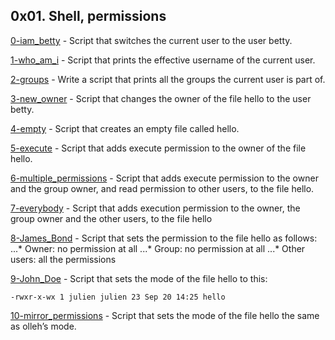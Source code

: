 0x01. Shell, permissions
---
[0-iam_betty](0-iam_betty) - Script that switches the current user to the user betty.

[1-who_am_i](1-who_am_i) - Script that prints the effective username of the current user.

[2-groups](2-groups) - Write a script that prints all the groups the current user is part of.

[3-new_owner](3-new_owner) - Script that changes the owner of the file hello to the user betty.

[4-empty](4-empty) - Script that creates an empty file called hello.

[5-execute](5-execute) - Script that adds execute permission to the owner of the file hello.

[6-multiple_permissions](6-multiple_permissions) - Script that adds execute permission to the owner and the group owner, and read permission to other users, to the file hello.

[7-everybody](7-everybody) - Script that adds execution permission to the owner, the group owner and the other users, to the file hello

[8-James_Bond](8-James_Bond) - Script that sets the permission to the file hello as follows:
...* Owner: no permission at all
...* Group: no permission at all
...* Other users: all the permissions

[9-John_Doe](9-John_Doe) - Script that sets the mode of the file hello to this:
```
-rwxr-x-wx 1 julien julien 23 Sep 20 14:25 hello
```

[10-mirror_permissions](10-mirror_permissions) - Script that sets the mode of the file hello the same as olleh’s mode.



